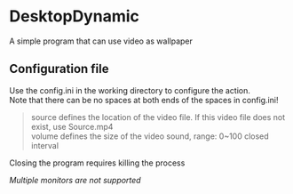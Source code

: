 # DesktopDynamic
A simple program that can use video as wallpaper

## Configuration file
Use the config.ini in the working directory to configure the action.  
Note that there can be no spaces at both ends of the spaces in config.ini!  
>source defines the location of the video file. If this video file does not exist, use Source.mp4  
>volume defines the size of the video sound, range: 0~100 closed interval  

Closing the program requires killing the process  

*Multiple monitors are not supported*
